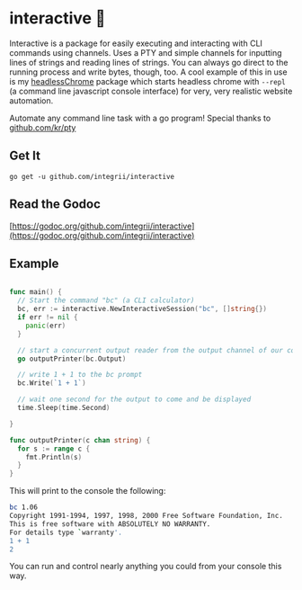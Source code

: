 # interactive 🐚
Interactive is a package for easily executing and interacting with CLI commands using channels.  Uses a PTY and simple channels for inputting lines of strings and reading lines of strings.  You can always go direct to the running process and write bytes, though, too.  A cool example of this in use is my [headlessChrome](https://github.com/integrii/headlessChrome) package which starts headless chrome with `--repl` (a command line javascript console interface) for very, very realistic website automation.

Automate any command line task with a go program!  Special thanks to [github.com/kr/pty](https://github.com/kr/pty)

## Get It

`go get -u github.com/integrii/interactive`

## Read the Godoc

[https://godoc.org/github.com/integrii/interactive](https://godoc.org/github.com/integrii/interactive)


## Example

```go

func main() {
  // Start the command "bc" (a CLI calculator)
  bc, err := interactive.NewInteractiveSession("bc", []string{})
  if err != nil {
    panic(err)
  }

  // start a concurrent output reader from the output channel of our command
  go outputPrinter(bc.Output)

  // write 1 + 1 to the bc prompt
  bc.Write(`1 + 1`)

  // wait one second for the output to come and be displayed
  time.Sleep(time.Second)

}

func outputPrinter(c chan string) {
  for s := range c {
    fmt.Println(s)
  }
}

```

This will print to the console the following:

```bash
bc 1.06
Copyright 1991-1994, 1997, 1998, 2000 Free Software Foundation, Inc.
This is free software with ABSOLUTELY NO WARRANTY.
For details type `warranty'.
1 + 1
2
```

You can run and control nearly anything you could from your console this way.
